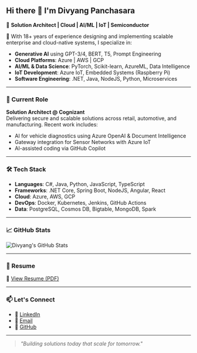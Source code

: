 ## Hi there 👋 I'm Divyang Panchasara

🎯 **Solution Architect | Cloud | AI/ML | IoT | Semiconductor**

🔧 With 18+ years of experience designing and implementing scalable enterprise and cloud-native systems, I specialize in:
- **Generative AI** using GPT-3/4, BERT, T5, Prompt Engineering
- **Cloud Platforms**: Azure | AWS | GCP
- **AI/ML & Data Science**: PyTorch, Scikit-learn, AzureML, Data Intelligence
- **IoT Development**: Azure IoT, Embedded Systems (Raspberry Pi)
- **Software Engineering**: .NET, Java, NodeJS, Python, Microservices

---

### 💼 Current Role
**Solution Architect @ Cognizant**  
Delivering secure and scalable solutions across retail, automotive, and manufacturing. Recent work includes:
- AI for vehicle diagnostics using Azure OpenAI & Document Intelligence  
- Gateway integration for Sensor Networks with Azure IoT  
- AI-assisted coding via GitHub Copilot  

---

### 🛠 Tech Stack
- **Languages**: C#, Java, Python, JavaScript, TypeScript
- **Frameworks**: .NET Core, Spring Boot, NodeJS, Angular, React
- **Cloud**: Azure, AWS, GCP  
- **DevOps**: Docker, Kubernetes, Jenkins, GitHub Actions  
- **Data**: PostgreSQL, Cosmos DB, Bigtable, MongoDB, Spark

---

### 📈 GitHub Stats
![Divyang's GitHub Stats](https://github-readme-stats.vercel.app/api?username=divyang4481&show_icons=true&theme=default)

---

### 📜 Resume
📄 [View Resume (PDF)](https://github.com/divyang4481/divyang4481/blob/main/Divyang_Panchasara-2025.pdf)

---

### 📫 Let's Connect
- 🔗 [LinkedIn](https://www.linkedin.com/in/panchasaradivyang/)
- 💌 [Email](mailto:divyang4481@gmail.com)
- 🧠 [GitHub](https://github.com/divyang4481)

---

> _"Building solutions today that scale for tomorrow."_  

